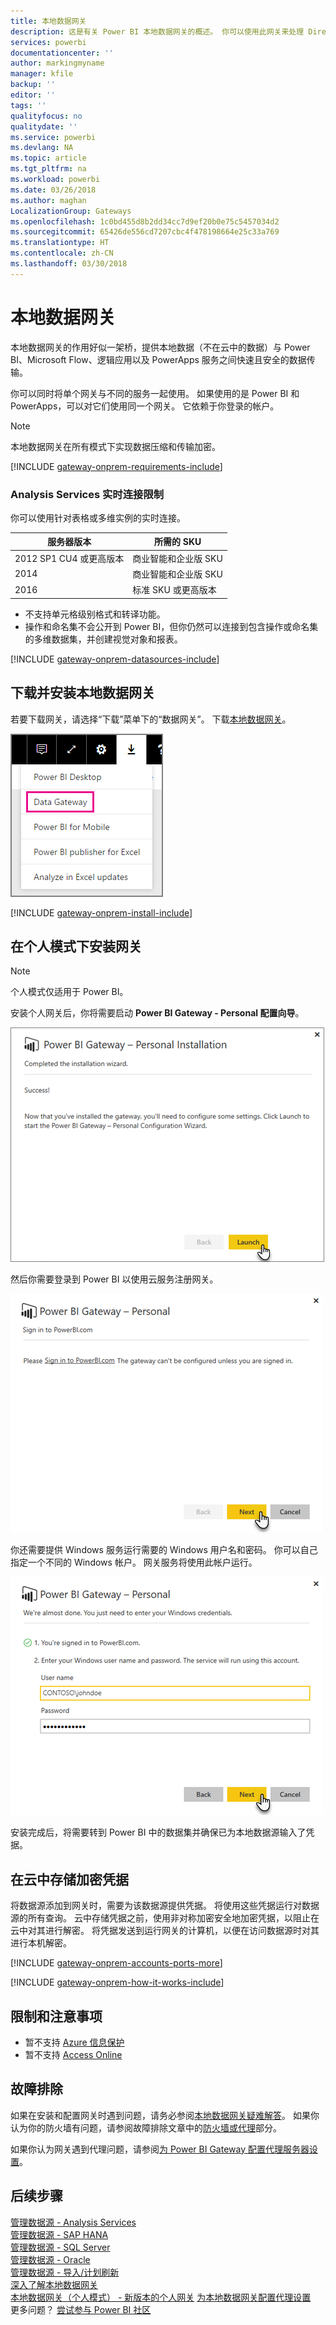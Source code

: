 ```yaml
---
title: 本地数据网关
description: 这是有关 Power BI 本地数据网关的概述。 你可以使用此网关来处理 DirectQuery 数据源。 还可以使用此网关刷新具有本地数据的云数据集。
services: powerbi
documentationcenter: ''
author: markingmyname
manager: kfile
backup: ''
editor: ''
tags: ''
qualityfocus: no
qualitydate: ''
ms.service: powerbi
ms.devlang: NA
ms.topic: article
ms.tgt_pltfrm: na
ms.workload: powerbi
ms.date: 03/26/2018
ms.author: maghan
LocalizationGroup: Gateways
ms.openlocfilehash: 1c0bd455d8b2dd34cc7d9ef20b0e75c5457034d2
ms.sourcegitcommit: 65426de556cd7207cbc4f478198664e25c33a769
ms.translationtype: HT
ms.contentlocale: zh-CN
ms.lasthandoff: 03/30/2018
---
```

# <a name="on-premises-data-gateway"></a>本地数据网关
本地数据网关的作用好似一架桥，提供本地数据（不在云中的数据）与 Power BI、Microsoft Flow、逻辑应用以及 PowerApps 服务之间快速且安全的数据传输。

你可以同时将单个网关与不同的服务一起使用。 如果使用的是 Power BI 和 PowerApps，可以对它们使用同一个网关。 它依赖于你登录的帐户。

> [!NOTE]
> 本地数据网关在所有模式下实现数据压缩和传输加密。
> 
> 

<!-- Shared Requirements Include -->
[!INCLUDE [gateway-onprem-requirements-include](./includes/gateway-onprem-requirements-include.md)]

### <a name="limitations-of-analysis-services-live-connections"></a>Analysis Services 实时连接限制
你可以使用针对表格或多维实例的实时连接。

| **服务器版本** | **所需的 SKU** |
| --- | --- |
| 2012 SP1 CU4 或更高版本 |商业智能和企业版 SKU |
| 2014 |商业智能和企业版 SKU |
| 2016 |标准 SKU 或更高版本 |

* 不支持单元格级别格式和转译功能。
* 操作和命名集不会公开到 Power BI，但你仍然可以连接到包含操作或命名集的多维数据集，并创建视觉对象和报表。

<!-- Shared Install steps Include -->
[!INCLUDE [gateway-onprem-datasources-include](./includes/gateway-onprem-datasources-include.md)]

## <a name="download-and-install-the-on-premises-data-gateway"></a>下载并安装本地数据网关
若要下载网关，请选择“下载”菜单下的“数据网关”。 下载[本地数据网关](http://go.microsoft.com/fwlink/?LinkID=820925)。

![](media/service-gateway-onprem/powerbi-download-data-gateway.png)

<!-- Shared Install steps Include -->
[!INCLUDE [gateway-onprem-install-include](./includes/gateway-onprem-install-include.md)]

## <a name="install-the-gateway-in-personal-mode"></a>在个人模式下安装网关
> [!NOTE]
> 个人模式仅适用于 Power BI。
> 
> 

安装个人网关后，你将需要启动 **Power BI Gateway - Personal 配置向导**。

![](media/service-gateway-onprem/personal-gateway-launch-configuration.png)

然后你需要登录到 Power BI 以使用云服务注册网关。

![](media/service-gateway-onprem/personal-gateway-signin.png)

你还需要提供 Windows 服务运行需要的 Windows 用户名和密码。 你可以自己指定一个不同的 Windows 帐户。 网关服务将使用此帐户运行。

![](media/service-gateway-onprem/personal-gateway-windows-service.png)

安装完成后，将需要转到 Power BI 中的数据集并确保已为本地数据源输入了凭据。

<a name="credentials"></a>

## <a name="storing-encrypted-credentials-in-the-cloud"></a>在云中存储加密凭据
将数据源添加到网关时，需要为该数据源提供凭据。 将使用这些凭据运行对数据源的所有查询。 云中存储凭据之前，使用非对称加密安全地加密凭据，以阻止在云中对其进行解密。 将凭据发送到运行网关的计算机，以便在访问数据源时对其进行本机解密。

<!-- Account and Port information -->
[!INCLUDE [gateway-onprem-accounts-ports-more](./includes/gateway-onprem-accounts-ports-more.md)]

<!-- How the gateway works -->
[!INCLUDE [gateway-onprem-how-it-works-include](./includes/gateway-onprem-how-it-works-include.md)]

## <a name="limitations-and-considerations"></a>限制和注意事项
* 暂不支持 [Azure 信息保护](https://docs.microsoft.com/en-us/microsoft-365/enterprise/protect-files-with-aip
)
* 暂不支持 [Access Online](https://products.office.com/en-us/access)

## <a name="troubleshooting"></a>故障排除
如果在安装和配置网关时遇到问题，请务必参阅[本地数据网关疑难解答](service-gateway-onprem-tshoot.md)。 如果你认为你的防火墙有问题，请参阅故障排除文章中的[防火墙或代理](service-gateway-onprem-tshoot.md#firewall-or-proxy)部分。

如果你认为网关遇到代理问题，请参阅[为 Power BI Gateway 配置代理服务器设置](service-gateway-proxy.md)。

## <a name="next-steps"></a>后续步骤
[管理数据源 - Analysis Services](service-gateway-enterprise-manage-ssas.md)  
[管理数据源 - SAP HANA](service-gateway-enterprise-manage-sap.md)  
[管理数据源 - SQL Server](service-gateway-enterprise-manage-sql.md)  
[管理数据源 - Oracle](service-gateway-onprem-manage-oracle.md)  
[管理数据源 - 导入/计划刷新](service-gateway-enterprise-manage-scheduled-refresh.md)  
[深入了解本地数据网关](service-gateway-onprem-indepth.md)  
[本地数据网关（个人模式） - 新版本的个人网关](service-gateway-personal-mode.md)
[为本地数据网关配置代理设置](service-gateway-proxy.md)  
更多问题？ [尝试参与 Power BI 社区](http://community.powerbi.com/)

